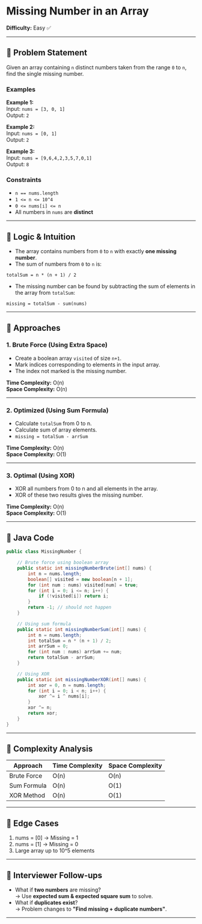 # Missing Number in an Array

**Difficulty:** Easy ✅

---

## 🔹 Problem Statement
Given an array containing `n` distinct numbers taken from the range `0` to `n`, find the single missing number.

### Examples
**Example 1:**  
Input: `nums = [3, 0, 1]`  
Output: `2`

**Example 2:**  
Input: `nums = [0, 1]`  
Output: `2`

**Example 3:**  
Input: `nums = [9,6,4,2,3,5,7,0,1]`  
Output: `8`

### Constraints
- `n == nums.length`
- `1 <= n <= 10^4`
- `0 <= nums[i] <= n`
- All numbers in `nums` are **distinct**

---

## 🔹 Logic & Intuition
- The array contains numbers from `0` to `n` with exactly **one missing number**.
- The sum of numbers from `0` to `n` is:

`totalSum = n * (n + 1) / 2`

- The missing number can be found by subtracting the sum of elements in the array from `totalSum`:

`missing = totalSum - sum(nums)`

---

## 🔹 Approaches

### 1. Brute Force (Using Extra Space)
- Create a boolean array `visited` of size `n+1`.
- Mark indices corresponding to elements in the input array.
- The index not marked is the missing number.

**Time Complexity:** O(n)  
**Space Complexity:** O(n)

---

### 2. Optimized (Using Sum Formula)
- Calculate `totalSum` from 0 to n.
- Calculate sum of array elements.
- `missing = totalSum - arrSum`

**Time Complexity:** O(n)  
**Space Complexity:** O(1)

---

### 3. Optimal (Using XOR)
- XOR all numbers from 0 to n and all elements in the array.
- XOR of these two results gives the missing number.

**Time Complexity:** O(n)  
**Space Complexity:** O(1)

---

## 🔹 Java Code

```java
public class MissingNumber {

    // Brute force using boolean array
    public static int missingNumberBrute(int[] nums) {
        int n = nums.length;
        boolean[] visited = new boolean[n + 1];
        for (int num : nums) visited[num] = true;
        for (int i = 0; i <= n; i++) {
            if (!visited[i]) return i;
        }
        return -1; // should not happen
    }

    // Using sum formula
    public static int missingNumberSum(int[] nums) {
        int n = nums.length;
        int totalSum = n * (n + 1) / 2;
        int arrSum = 0;
        for (int num : nums) arrSum += num;
        return totalSum - arrSum;
    }

    // Using XOR
    public static int missingNumberXOR(int[] nums) {
        int xor = 0, n = nums.length;
        for (int i = 0; i < n; i++) {
            xor ^= i ^ nums[i];
        }
        xor ^= n;
        return xor;
    }
}
```

---

## 🔹 Complexity Analysis

| Approach    | Time Complexity | Space Complexity |
|-------------|-----------------|------------------|
| Brute Force | O(n)            | O(n)             |
| Sum Formula | O(n)            | O(1)             |
| XOR Method  | O(n)            | O(1)             |

---

## 🔹 Edge Cases
1. nums = [0] → Missing = 1
2. nums = [1] → Missing = 0
3. Large array up to 10^5 elements

---

## 🔹 Interviewer Follow-ups
- What if **two numbers** are missing?  
  → Use **expected sum & expected square sum** to solve.
- What if **duplicates exist**?  
  → Problem changes to **"Find missing + duplicate numbers"**.

---
